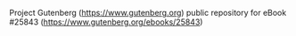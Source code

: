 Project Gutenberg (https://www.gutenberg.org) public repository for eBook #25843 (https://www.gutenberg.org/ebooks/25843)

